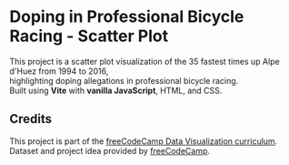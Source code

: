 # Doping in Professional Bicycle Racing - Scatter Plot

This project is a scatter plot visualization of the 35 fastest times up Alpe d'Huez from 1994 to 2016,  
highlighting doping allegations in professional bicycle racing.  
Built using **Vite** with **vanilla JavaScript**, HTML, and CSS.

## Credits

This project is part of the [freeCodeCamp Data Visualization curriculum](https://www.freecodecamp.org/learn/data-visualization/).  
Dataset and project idea provided by [freeCodeCamp](https://www.freecodecamp.org/).
